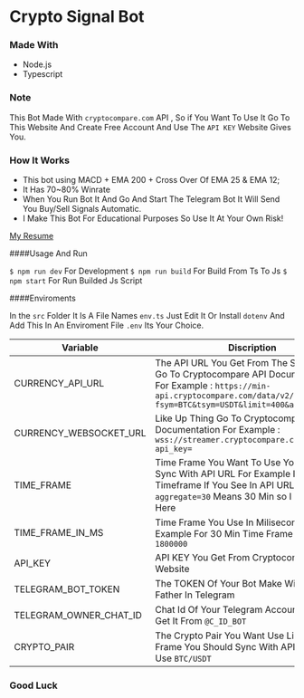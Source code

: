 # Crypto Signal Bot

### Made With
- Node.js
- Typescript

### Note
This Bot Made With `cryptocompare.com` API , So if You Want To Use It Go To This Website And Create Free Account And Use The `API KEY` Website Gives You.


### How It Works

- This bot using MACD + EMA 200 + Cross Over Of EMA 25 & EMA 12;
-  It Has 70~80% Winrate
- When You Run Bot It And Go And Start The Telegram Bot It Will Send You Buy/Sell Signals Automatic.
- I Make This Bot For Educational Purposes So Use It At Your Own Risk!


[My Resume](https://creasy.ir/)

####Usage And Run

`$ npm run dev` For Development
`$ npm run build` For Build From Ts To Js
`$ npm start` For Run Builded Js Script

####Enviroments

In the `src` Folder It Is A File Names `env.ts` Just Edit It Or Install `dotenv` And Add This In An Enviroment File `.env` Its Your Choice.

| Variable | Discription |
| ------------- | ------------- |
| CURRENCY_API_URL   | The API URL You Get From The Site , You Can Go To Cryptocompare API Documentation For Example : `https://min-api.cryptocompare.com/data/v2/histominute?fsym=BTC&tsym=USDT&limit=400&aggregate=30` |
| CURRENCY_WEBSOCKET_URL  | Like Up Thing Go To Cryptocompare API Documentation For Example : `wss://streamer.cryptocompare.com/v2?api_key=` |
| TIME_FRAME   | Time Frame You Want To Use You Should Sync With API URL For Example I Use 30 Min Timeframe If You See In API URL `aggregate=30` Means 30 Min so I Use `30MIN` In Here
| TIME_FRAME_IN_MS   | Time Frame You Use In Miliseconds For Example For 30 Min Time Frame Write `1800000`
| API_KEY   | API KEY You Get From Cryptocompare Website |
| TELEGRAM_BOT_TOKEN   | The TOKEN Of Your Bot Make With Bot Father In Telegram |
| TELEGRAM_OWNER_CHAT_ID   | Chat Id Of Your Telegram Account You Can Get It From `@C_ID_BOT`
| CRYPTO_PAIR    | The Crypto Pair You Want Use Like Time Frame You Should Sync With API URL So I Use `BTC/USDT`

### Good Luck